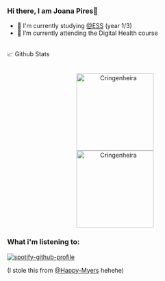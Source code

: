 ### Hi there, I am Joana Pires👋 ###
- 🔭 I'm currently studying [@ESS]("https://www.ess.ipp.pt/") (year 1/3) <br>
- 🌱 I’m currently attending the Digital Health course <br>
<br>
📈 Github Stats
<br> <br>
<p align = "center">
  <img height="180em" src="https://github-readme-stats.vercel.app/api?username=Cringenheira&show_icons=true&theme=dark&include_all_commits=true&count_private=true" alt="Cringenheira"> <br>
  <img height="180em" src="https://github-readme-stats.vercel.app/api/top-langs/?username=Cringenheira&hide=makefile,cmake,tex&layout=compact&theme=dark&include_all_commits=true&count_private=true&show_icons=true" alt="Cringenheira"> 
</p>


### What i'm listening to: ###

[![spotify-github-profile](https://spotify-github-profile.vercel.app/api/view?uid=217b3qrzei2wnl5pyl74nrffa&cover_image=true&theme=novatorem&show_offline=false&background_color=0f0000&interchange=false&bar_color=57c738&bar_color_cover=true)](https://spotify-github-profile.vercel.app/api/view?uid=217b3qrzei2wnl5pyl74nrffa&redirect=true)

(I stole this from [@Happy-Myers](https://github.com/Happy-Myers) hehehe)
